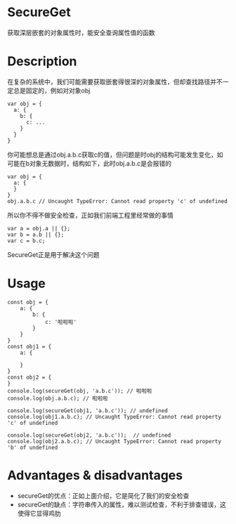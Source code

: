 # SecureGet
获取深层嵌套的对象属性时，能安全查询属性值的函数

# Description
在复杂的系统中，我们可能需要获取嵌套得很深的对象属性，但却查找路径并不一定总是固定的，例如对对象obj
```
var obj = {
  a: {
    b: {
      c: ...
    }
  }
}
```
你可能想总是通过obj.a.b.c获取c的值，但问题是时obj的结构可能发生变化，如可能在b对象无数据时，结构如下，此时obj.a.b.c是会报错的
```
var obj = {
  a: {
  }
}
obj.a.b.c // Uncaught TypeError: Cannot read property 'c' of undefined
```
所以你不得不做安全检查，正如我们前端工程里经常做的事情
```
var a = obj.a || {};
var b = a.b || {};
var c = b.c;
```
SecureGet正是用于解决这个问题

# Usage
```
const obj = {
    a: {
        b: {
            c: '啦啦啦'
        }
    }
}
const obj1 = {
    a: {

    }
}
const obj2 = {
}
console.log(secureGet(obj, 'a.b.c')); // 啦啦啦
console.log(obj.a.b.c); // 啦啦啦

console.log(secureGet(obj1, 'a.b.c')); // undefined
console.log(obj1.a.b.c); // Uncaught TypeError: Cannot read property 'c' of undefined

console.log(secureGet(obj2, 'a.b.c'));  // undefined 
console.log(obj2.a.b.c); // Uncaught TypeError: Cannot read property 'b' of undefined
```

# Advantages & disadvantages
+ secureGet的优点：正如上面介绍，它是简化了我们的安全检查
+ secureGet的缺点：字符串传入的属性，难以测试检查，不利于排查错误，这使得它显得鸡肋
